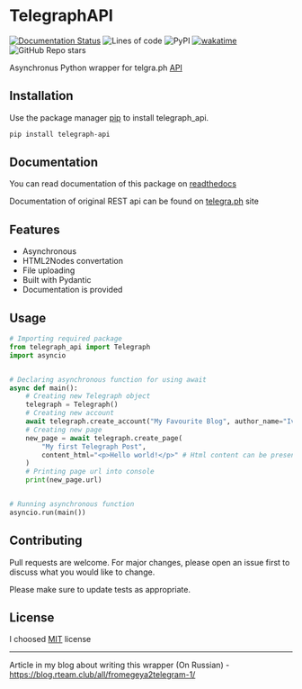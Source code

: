 # TelegraphAPI
[![Documentation Status](https://readthedocs.org/projects/telegraph-api/badge/?version=latest)](https://telegraph-api.readthedocs.io/en/latest/?badge=latest)
![Lines of code](https://img.shields.io/tokei/lines/github/IvanProgramming/Telegraph_API?style=flat)
![PyPI](https://img.shields.io/pypi/v/telegraph-api)
[![wakatime](https://wakatime.com/badge/github/IvanProgramming/Telegraph_api.svg)](https://wakatime.com/badge/github/IvanProgramming/Telegraph_api)
![GitHub Repo stars](https://img.shields.io/github/stars/IvanProgramming/Telegraph_api?style=social)

Asynchronus Python wrapper for telgra.ph [API](https://telegra.ph/api)

## Installation

Use the package manager [pip](https://pip.pypa.io/en/stable/) to install telegraph_api.

```bash
pip install telegraph-api
```

## Documentation

You can read documentation of this package on [readthedocs](https://telegraph-api.readthedocs.io/en/latest/index.html)

Documentation of original REST api can be found on [telegra.ph](https://telegra.ph/api) site

## Features
- Asynchronous 
- HTML2Nodes convertation
- File uploading
- Built with Pydantic
- Documentation is provided
## Usage

```python
# Importing required package
from telegraph_api import Telegraph
import asyncio


# Declaring asynchronous function for using await
async def main():
    # Creating new Telegraph object
    telegraph = Telegraph()
    # Creating new account
    await telegraph.create_account("My Favourite Blog", author_name="Ivan")
    # Creating new page
    new_page = await telegraph.create_page(
        "My first Telegraph Post",
        content_html="<p>Hello world!</p>" # Html content can be presented      
    )
    # Printing page url into console
    print(new_page.url)


# Running asynchronous function
asyncio.run(main())
```

## Contributing

Pull requests are welcome. For major changes, please open an issue first to discuss what you would like to change.

Please make sure to update tests as appropriate.

## License

I choosed [MIT](https://choosealicense.com/licenses/mit/) license

-----------

Article in my blog about writing this wrapper (On Russian) - https://blog.rteam.club/all/fromegeya2telegram-1/

